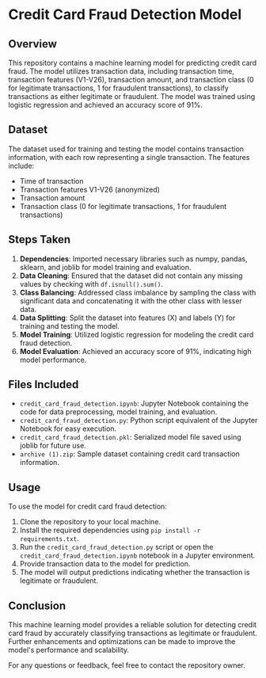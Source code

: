# Credit Card Fraud Detection Model

## Overview
This repository contains a machine learning model for predicting credit card fraud. The model utilizes transaction data, including transaction time, transaction features (V1-V26), transaction amount, and transaction class (0 for legitimate transactions, 1 for fraudulent transactions), to classify transactions as either legitimate or fraudulent. The model was trained using logistic regression and achieved an accuracy score of 91%.

## Dataset
The dataset used for training and testing the model contains transaction information, with each row representing a single transaction. The features include:
- Time of transaction
- Transaction features V1-V26 (anonymized)
- Transaction amount
- Transaction class (0 for legitimate transactions, 1 for fraudulent transactions)

## Steps Taken
1. **Dependencies**: Imported necessary libraries such as numpy, pandas, sklearn, and joblib for model training and evaluation.
2. **Data Cleaning**: Ensured that the dataset did not contain any missing values by checking with `df.isnull().sum()`.
3. **Class Balancing**: Addressed class imbalance by sampling the class with significant data and concatenating it with the other class with lesser data.
4. **Data Splitting**: Split the dataset into features (X) and labels (Y) for training and testing the model.
5. **Model Training**: Utilized logistic regression for modeling the credit card fraud detection.
6. **Model Evaluation**: Achieved an accuracy score of 91%, indicating high model performance.

## Files Included
- `credit_card_fraud_detection.ipynb`: Jupyter Notebook containing the code for data preprocessing, model training, and evaluation.
- `credit_card_fraud_detection.py`: Python script equivalent of the Jupyter Notebook for easy execution.
- `credit_card_fraud_detection.pkl`: Serialized model file saved using joblib for future use.
- `archive (1).zip`: Sample dataset containing credit card transaction information.

## Usage
To use the model for credit card fraud detection:
1. Clone the repository to your local machine.
2. Install the required dependencies using `pip install -r requirements.txt`.
3. Run the `credit_card_fraud_detection.py` script or open the `credit_card_fraud_detection.ipynb` notebook in a Jupyter environment.
4. Provide transaction data to the model for prediction.
5. The model will output predictions indicating whether the transaction is legitimate or fraudulent.

## Conclusion
This machine learning model provides a reliable solution for detecting credit card fraud by accurately classifying transactions as legitimate or fraudulent. Further enhancements and optimizations can be made to improve the model's performance and scalability.

For any questions or feedback, feel free to contact the repository owner.
